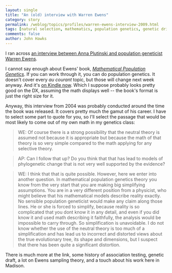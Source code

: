 ```yaml
---
layout: single 
title: "An (old) interview with Warren Ewens" 
category: story
permalink: /weblog/topics/profiles/warren-ewens-interview-2009.html
tags: [natural selection, mathematics, population genetics, genetic drift, Warren Ewens] 
comments: false 
author: John Hawks 
---
```


I ran across <a href="http://authors.library.caltech.edu/5456/1/hrst.mit.edu/hrs/evolution/public/ewens.html#draft">an interview between Anna Plutinski and population geneticist Warren Ewens</a>. 

I cannot say enough about Ewens' book, <a href="http://www.amazon.com/gp/product/0387201912?ie=UTF8&tag=johnhawksanth-20&linkCode=as2&camp=1789&creative=390957&creativeASIN=0387201912"><i>Mathematical Population Genetics</i></a>. If you can work through it, you can do population genetics. It doesn't cover every <i>au courant</i> topic, but those will change next week anyway. And it's <a href="http://www.amazon.com/gp/product/B000QCUEQW?ie=UTF8&tag=johnhawksanth-20&linkCode=as2&camp=1789&creative=390957&creativeASIN=B000QCUEQW">on Kindle now</a>. Which I suppose probably looks pretty good on the DX, assuming the math displays well -- the book's format is just the right size for it. 

Anyway, this interview from 2004 was probably conducted around the time the book was released. It covers pretty much the gamut of his career. I have to select some part to quote for you, so I'll select the passage that would be most likely to come out of my own math in my genetics class:


<blockquote>WE: Of course there is a strong possibility that the neutral theory is assumed not because it is appropriate but because the math of that theory is so very simple compared to the math applying for any selective theory.</blockquote>


<blockquote>AP: Can I follow that up? Do you think that that has lead to models of phylogenetic change that is not very well supported by the evidence?</blockquote>


<blockquote>WE: I think that that is quite possible. However, here we enter into another question. In mathematical population genetics theory you know from the very start that you are making big simplifying assumptions. You are in a very different position from a physicist, who might believe that his mathematical models describe reality exactly. No sensible population geneticist would make any claim along those lines. He or she is forced to simplify, because reality is so complicated that you dont know it in any detail, and even if you did know it and used math describing it faithfully, the analysis would be impossible to carry through. So simplification is unavoidable. I do not know whether the use of the neutral theory is too much of a simplification and has lead us to incorrect and distorted views about the true evolutionary tree, its shape and dimensions, but I suspect that there has been quite a significant distortion.</blockquote>

There is much more at the link, some history of association testing, genetic draft, a lot on Ewens sampling theory, and a touch about his work here in Madison. 


